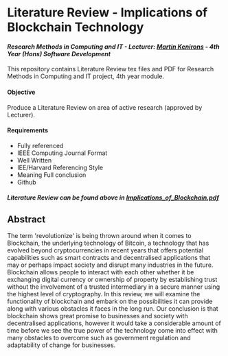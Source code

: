 # Literature Review - Implications of Blockchain Technology
#### *Research Methods in Computing and IT - Lecturer: [Martin Kenirons](https://github.com/mkenirons) - 4th Year (Hons) Software Development*
This repository contains Literature Review tex files and PDF for Research Methods in Computing and IT project, 4th year module.

#### Objective
Produce a Literature Review on area of active research (approved by Lecturer).

#### Requirements
- Fully referenced
- IEEE Computing Journal Format
- Well Written
- IEE/Harvard Referencing Style
- Meaning Full conclusion
- Github

#### **_Literature Review can be found above in [Implications_of_Blockchain.pdf](https://github.com/ianburkeixiv/Research-Methods-in-Computing-and-IT/blob/master/Implications_of_Blockchain.pdf)_**

## Abstract
The term 'revolutionize' is being thrown around when it comes to Blockchain, the underlying technology of Bitcoin, a technology that has evolved beyond cryptocurrencies in recent years that offers potential capabilities such as smart contracts and decentralised applications that may or perhaps impact society and disrupt many industries in the future. Blockchain allows people to interact with each other whether it be exchanging digital currency or ownership of property by establishing trust without the involvement of a trusted intermediary in a secure manner using the highest level of cryptography. In this review, we will examine the functionality of blockchain and embark on the possibilities it can provide along with various obstacles it faces in the long run. Our conclusion is that blockchain shows great promise to businesses and society with decentralised applications, however it would take a considerable amount of time before we see the true power of the technology come into effect with many obstacles to overcome such as government regulation and adaptability of change for businesses.